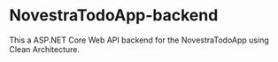 # NovestraTodoApp-backend
This a ASP.NET Core Web API backend for the NovestraTodoApp using Clean Architecture.
